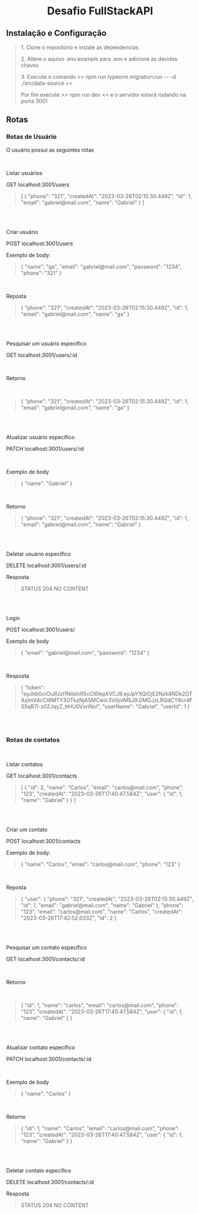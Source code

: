 <h1 align="center">Desafio FullStackAPI</h1>

<h2>Instalação e Configuração</h2>

<blockquote>
  <p>1. Clone o repositório e instale as dependencias</p>
  <p>2. Altere o aquivo .env.example para .env e adicione as devidas chaves</p>
  <p>3. Execute o comando >> npm run typeorm migration:run -- -d ./src/data-source <<</p>
  <p>Por fim execute >> npm run dev << e o servidor estará rodando na porta 3001</p>
</blockquote>

<h2>Rotas</h2>
  <h3>Rotas de Usuário</h3>
<p>O usuário possui as seguintes rotas</p>
<bloclquote>
<br>
<p>Listar usuários</p>
<p>GET localhost:3001/users</p>
<blockquote>
[
	{
		"phone": "321",
		"createdAt": "2023-03-26T02:15:30.449Z",
		"id": 1,
		"email": "gabriel@mail.com",
		"name": "Gabriel"
	}
]
</blockquote>
<br>
<br>
<p>Criar usuário</p>
<p>POST localhost:3001/users</p>
<p>Exemplo de body:</p>
<blockquote>
{
	"name": "ga",
	"email": "gabriel@mail.com",
	"password": "1234",
	"phone": "321"
}
</blockquote>
<br>
<p>Reposta</p>
<blockquote>
{
	"phone": "321",
	"createdAt": "2023-03-26T02:15:30.449Z",
	"id": 1,
	"email": "gabriel@mail.com",
	"name": "ga"
}
</blockquote>
<br>
<br>

<p>Pesquisar um usuário específico</p>
<p>GET localhost:3001/users/:id</p>
<br>
<p>Retorno</p>
<br>
<blockquote>
{
	"phone": "321",
	"createdAt": "2023-03-26T02:15:30.449Z",
	"id": 1,
	"email": "gabriel@mail.com",
	"name": "ga"
}
</blockquote>
<br>
<br>

<p>Atualizar usuário específico</p>
<p>PATCH localhost:3001/users/:id</p>
<br>
<p>Exemplo de body</p>
<blockquote>
{
  "name": "Gabriel"
}
</blockquote>
<br>
<p>Retorno</p>
<blockquote>
{
	"phone": "321",
	"createdAt": "2023-03-26T02:15:30.449Z",
	"id": 1,
	"email": "gabriel@mail.com",
	"name": "Gabriel"
}
</blockquote>
<br>
<br>
<p>Deletar usuário específico</p>
<p>DELETE localhost:3001/users/:id</p>
<p>Resposta</p>
<blockquote>
STATUS 204 NO CONTENT
</blockquote>
<br>
<br>
<p>Login</p>
<p>POST localhost:3001/users/</p>
<p>Exemplo de body</p>
<blockquote>
{
	"email": "gabriel@mail.com",
	"password": "1234"
}
</blockquote>
<br>
<p>Resposta</p>
<blockquote>
{
	"token": "eyJhbGciOiJIUzI1NiIsInR5cCI6IkpXVCJ9.eyJpYXQiOjE2Nzk4NDk2OTAsImV4cCI6MTY3OTkzNjA5MCwic3ViIjoiMSJ9.GMGJzLRQdCY8cr4FS5qR7l-z0ZJqyZ_ttHU0VxriNoI",
	"userName": "Gabriel",
	"userId": 1
}
</blockquote>
<br>
<br>

<h3>Rotas de contatos</h3>
<br>
<p>Listar contatos</p>
<p>GET localhost:3001/contacts</p>
<blockquote>
[
	{
		"id": 2,
		"name": "Carlos",
		"email": "carlos@mail.com",
		"phone": "123",
		"createdAt": "2023-03-26T17:40:47.584Z",
		"user": {
			"id": 1,
			"name": "Gabriel"
		}
	}
]
</blockquote>
<br>
<br>
<p>Criar um contato</p>
<p>POST localhost:3001/contacts</p>
<p>Exemplo de body:</p>
<blockquote>
{
	"name": "Carlos",
	"email": "carlos@mail.com",
	"phone": "123"
}
</blockquote>
<br>
<p>Reposta</p>
<blockquote>
{
	"user": {
		"phone": "321",
		"createdAt": "2023-03-26T02:15:30.449Z",
		"id": 1,
		"email": "gabriel@mail.com",
		"name": "Gabriel"
	},
	"phone": "123",
	"email": "carlos@mail.com",
	"name": "Carlos",
	"createdAt": "2023-03-26T17:42:52.033Z",
	"id": 2
}
</blockquote>
<br>
<br>
<p>Pesquisar um contato específico</p>
<p>GET localhost:3001/contacts/:id</p>
<br>
<p>Retorno</p>
<br>
<blockquote>
{
		"id": 1,
		"name": "carlos",
		"email": "carlos@mail.com",
		"phone": "123",
		"createdAt": "2023-03-26T17:40:47.584Z",
		"user": {
			"id": 1,
			"name": "Gabriel"
		}
}
</blockquote>
<br>
<br>

<p>Atualizar contato específico</p>
<p>PATCH localhost:3001/contacts/:id</p>
<br>
<p>Exemplo de body</p>
<blockquote>
{
  "name": "Carlos"
}
</blockquote>
<br>
<p>Retorno</p>
<blockquote>
{
		"id": 1,
		"name": "Carlos",
		"email": "carlos@mail.com",
		"phone": "123",
		"createdAt": "2023-03-26T17:40:47.584Z",
		"user": {
			"id": 1,
			"name": "Gabriel"
		}
}
</blockquote>
<br>
<br>
<p>Deletar contato específico</p>
<p>DELETE localhost:3001/contacts/:id</p>
<p>Resposta</p>
<blockquote>
STATUS 204 NO CONTENT
</blockquote>